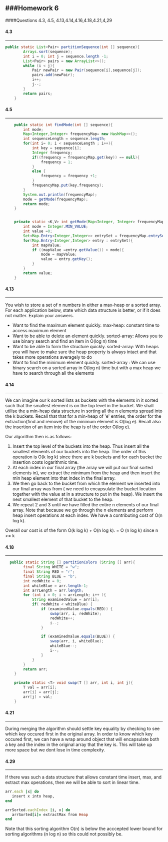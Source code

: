 ###Homework 6
--------
####Questions 4.3, 4.5, 4.13,4.14,4.16,4.18,4.21,4,29

#### 4.3
-------
```java
public static List<Pair> partitionSequence(int [] sequence){
        Arrays.sort(sequence);
        int i = 0; int j = sequence.length -1;
        List<Pair> pairs = new ArrayList<>();
        while (i < j){
            Pair newPair = new Pair(sequence[i],sequence[j]);
            pairs.add(newPair);
            i++;
            j--;
        }
        return pairs;
    }
```

#### 4.5
-------
```java
    public static int findMode(int [] sequence){
        int mode;
        Map<Integer,Integer> frequencyMap= new HashMap<>();
        int sequenceLength = sequence.length;
        for(int i= 0; i < sequenceLength ; i++){
            int key = sequence[i];
            Integer frequency;
            if((frequency = frequencyMap.get(key)) == null){
                frequency = 1;
            }
            else {
                frequency = frequency +1;
            }
            frequencyMap.put(key,frequency);
        }
        System.out.println(frequencyMap);
        mode = getMode(frequencyMap);
        return mode;
    }


    private static <K,V> int getMode(Map<Integer, Integer> frequencyMap){
        int mode = Integer.MIN_VALUE;
        int value =0;
        Set<Map.Entry<Integer,Integer>> entrySet = frequencyMap.entrySet();
        for(Map.Entry<Integer,Integer> entry : entrySet){
            int mapValue;
            if ((mapValue =entry.getValue()) > mode){
                mode = mapValue;
                value = entry.getKey();
            }
        }
        return value;
    }
```
#### 4.13
-------
You wish to store a set of n numbers in either a max-heap or a sorted array.
For each application below, state which data structure is better, or if it does not
matter. Explain your answers.

+  Want to find the maximum element quickly.
max-heap: constant time to access maximum element
+ Want to be able to delete an element quickly.
sorted-array: Allows you to use binary search and find an item in O(log n) time
+ Want to be able to form the structure quickly.
sorted-array: With heaps you will have to make sure the heap property is always intact and that takes more operations averagely to do
+ Want to find the minimum element quickly.
sorted-array : We can use binary search on a sorted array in O(log n) time but with a max heap we have to search through all the elements

#### 4.14
-------

We can imagine our k sorted lists as buckets with the elements in it sorted such that the smallest element is on the top level in the bucket. We shall utilise the a min-heap data structure in sorting all the n elements spread into the k buckets. Recall that  that for a min-heap of 'e' entries, the order for the extraction(find and remove) of the minimum element is O(log e). Recall also the insertion of an item into the heap is of the order O(log e).

Our algorithm then is as follows:

1. Insert the top level of the buckets into the heap. Thus insert all the smallest elements of our buckets into the heap. The order of this operation is O(k log k) since there are k buckets and for each bucket the insertion costs logarithmic time.
2. At each index in our final array (the array we will put our final sorted elements in), we extract the minimum from the heap and then insert the min heap element into that index in the final array. 
3. We then go back to the bucket from which the element we inserted into our final array was from ( we need to encapsulate the bucket location together with the value at  in a structure to put in the heap). We insert the next smallest element of that bucket to the heap. 
4. We repeat 2 and 3 until we have filled the entire n elements of our final array. Note that because we go through the n elements and perform heap insert operations at each index. We have a contributing cost of O(n log k).


Overall our cost is of the form  O(k log k) + O(n log k). = O (n log k) since n >= k

#### 4.18
-------

```java
  public static String [] partitionColors (String [] arr){
        final String WHITE = "w";
        final String RED = "r";
        final String BLUE = "b";
        int redWhite = 0;
        int whiteBlue = arr.length-1;
        int arrLength = arr.length;
        for (int i = 0; i < arrLength; i++ ){
            String examinedValue = arr[i];
            if( redWhite < whiteBlue) {
                if (examinedValue.equals(RED)) {
                    swap(arr, i, redWhite);
                    redWhite++;
                    i--;
                }

                if (examinedValue.equals(BLUE)) {
                    swap(arr, i, whiteBlue);
                    whiteBlue--;
                    i--;
                }
            }
        }
        return arr;
    }

    private static <T> void swap(T [] arr, int i, int j){
        T val = arr[i];
        arr[i] = arr[j];
        arr[j] = val;
    }
```
#### 4.21
-------

During merging the algorithm should settle key equality by checking to see which key occured first in the original array. In order to know which key occured first, we can have a wrap around object that will encapsulate both a key and the index in the original array that the key is. This will take up more space but we dont lose in time complexity.

#### 4.29
-------

If there was such a data structure that allows constant time insert, max, and extract max operations, then we will be able to sort in linear time. 
```ruby
arr.each |x| do
   insert x into heap,
end

arrSorted.eachIndex |i, x| do 
   arrSorted[i]= extractMax from Heap
end

```
Note that this sorting algorithm O(n) is below the acccepted lower bound for sorting algorithms (n log n) so this could not possibly be.
